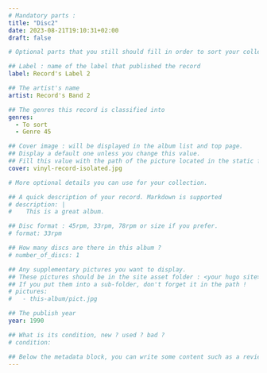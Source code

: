 ```yaml
---
# Mandatory parts :
title: "Disc2"
date: 2023-08-21T19:10:31+02:00
draft: false

# Optional parts that you still should fill in order to sort your collection

## Label : name of the label that published the record
label: Record's Label 2

## The artist's name
artist: Record's Band 2

## The genres this record is classified into
genres:
  - To sort
  - Genre 45

## Cover image : will be displayed in the album list and top page.
## Display a default one unless you change this value.
## Fill this value with the path of the picture located in the static folder
cover: vinyl-record-isolated.jpg

# More optional details you can use for your collection.

## A quick description of your record. Markdown is supported
# description: |
#    This is a great album.

## Disc format : 45rpm, 33rpm, 78rpm or size if you prefer.
# format: 33rpm

## How many discs are there in this album ?
# number_of_discs: 1

## Any supplementary pictures you want to display.
## These pictures should be in the site asset folder : <your hugo site>/static
## If you put them into a sub-folder, don't forget it in the path !
# pictures:
#   - this-album/pict.jpg

## The publish year
year: 1990

## What is its condition, new ? used ? bad ?
# condition: 

## Below the metadata block, you can write some content such as a review or anything else you want. It'll be displayed in the album page.
---
```

